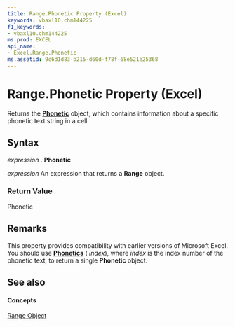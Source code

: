 ```yaml
---
title: Range.Phonetic Property (Excel)
keywords: vbaxl10.chm144225
f1_keywords:
- vbaxl10.chm144225
ms.prod: EXCEL
api_name:
- Excel.Range.Phonetic
ms.assetid: 9c6d1d83-b215-d60d-f78f-68e521e25368
---
```



# Range.Phonetic Property (Excel)

Returns the  **[Phonetic](phonetic-object-excel.md)** object, which contains information about a specific phonetic text string in a cell.


## Syntax

 _expression_ . **Phonetic**

 _expression_ An expression that returns a **Range** object.


### Return Value

Phonetic


## Remarks

This property provides compatibility with earlier versions of Microsoft Excel. You should use  **[Phonetics](phonetics-object-excel.md)** ( _index_), where  _index_ is the index number of the phonetic text, to return a single **Phonetic** object.


## See also


#### Concepts


[Range Object](range-object-excel.md)

